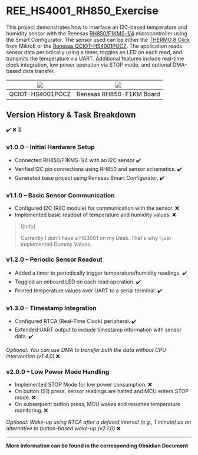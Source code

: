 # REE_HS4001_RH850_Exercise

This project demonstrates how to interface an I2C-based temperature and humidity sensor with the Renesas [RH850/F1KMS-1/4](https://www.renesas.com/en/products/microcontrollers-microprocessors/rh850-automotive-mcus/y-ask-rh850f1km-s4-v3-rh850f1km-s4-and-rh850f1km-s2-starter-kit?srsltid=AfmBOopyt9SV0fHnDLxiTXRxzb-_vKV4NsoCn9Lvpf3vnacnWSLGJH2V) microcontroller using the Smart Configurator. The sensor used can be either the [THERMO 8 Click](https://www.mikroe.com/thermo-8-click) from MikroE or the [Renesas QCIOT-HS4001POCZ](https://www.renesas.com/en/products/sensor-products/environmental-sensors/humidity-temperature-sensors/qciot-hs4001pocz-relative-humidity-sensor-pmod-board?srsltid=AfmBOopQm-yDBKPeVT2nIua_tZPkWGW48-JHyJWXf6HlOwa8ZNXakaJM). The application reads sensor data periodically using a timer, toggles an LED on each read, and transmits the temperature via UART. Additional features include real-time clock integration, low power operation via STOP mode, and optional DMA-based data transfer.


| ![](https://www.renesas.com/sites/default/files/styles/two_columns/public/qciot-hs4001pocz-pmod-board.jpg?itok=tpyNxCd1) | ![]([https://www.mouser.de/images/renesas/lrg/968-ASKRH850F1KMS4V3_SPL.jpg](https://media.rs-online.com/image/upload/bo_1.5px_solid_white,b_auto,c_pad,dpr_2,f_auto,h_399,q_auto,w_710/c_pad,h_399,w_710/Y2505108-01?pgw=1)) |
| :------------------------------------------------------------------------------------------------------------------------: | :----------------------------------------------------------------------------------------------------------------------------------------------------------------------------------------------------------------------------: |
|                                                     QCIOT-HS4001POCZ                                                     |                                                                                                   Renesas RH850-F1KM Board                                                                                                   |

## Version History & Task Breakdown

✔️ ❌ ⏳

### v1.0.0 – Initial Hardware Setup

- Connected RH850/F1KMS-1/4 with an I2C sensor ✔️
- Verified I2C pin connections using RH850 and sensor schematics. ✔️
- Generated base project using Renesas Smart Configurator. ✔️

### v1.1.0 – Basic Sensor Communication

- Configured I2C (RIIC module) for communication with the sensor. ❌
- Implemented basic readout of temperature and humidity values. ❌

> ![Info]
>
> Currently I don't have a HS3001 on my Desk. That's why I just implemented Dummy Values.

### v1.2.0 – Periodic Sensor Readout

- Added a timer to periodically trigger temperature/humidity readings. ✔️
- Toggled an onboard LED on each read operation. ✔️
- Printed temperature values over UART to a serial terminal. ✔️

### v1.3.0 – Timestamp Integration

- Configured RTCA (Real-Time Clock) peripheral. ✔️
- Extended UART output to include timestamp information with sensor data. ✔️

_Optional: You can use DMA to transfer both the data without CPU intervention (v1.4.0)_ ❌

### v2.0.0 – Low Power Mode Handling

- Implemented STOP Mode for low power consumption. ❌
- On button (S1) press, sensor readings are halted and MCU enters STOP mode. ❌
- On subsequent button press, MCU wakes and resumes temperature monitoring. ❌

_Optional: Wake-up using RTCA after a defined interval (e.g., 1 minute) as an alternative to button-based wake-up (v2.1.0)_ ❌

---

**More Information can be found in the corresponding Obsidian Document**
